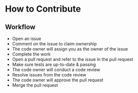 # How to Contribute

## Workflow

* Open an issue
* Comment on the issue to claim ownership
* The code owner will assign you as the owner of the issue
* Complete the work
* Open a pull request and refer to the issue in the pull request
* Make sure tests are up-to-date & passing
* The code owner will conduct a code review
* Resolve issues from the code review
* The code owner will approve the pull request
* Merge the pull request

